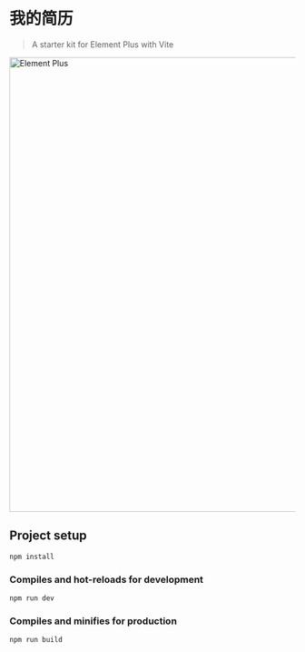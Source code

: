 # 我的简历

> A starter kit for Element Plus with Vite

<img width="800" alt="Element Plus" src="https://user-images.githubusercontent.com/10731096/97282764-0726eb80-187a-11eb-9658-6dc98ccb8f8d.png">


## Project setup
```
npm install
```

### Compiles and hot-reloads for development
```
npm run dev
```

### Compiles and minifies for production
```
npm run build
```
